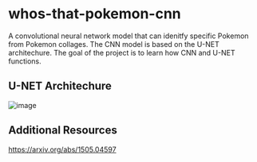 # whos-that-pokemon-cnn

A convolutional neural network model that can idenitfy specific Pokemon from Pokemon collages. The CNN model is based on the U-NET architechure. The goal of the project is to learn how CNN and U-NET functions.

## U-NET Architechure
![image](https://github.com/user-attachments/assets/2943bc79-b844-44d5-b324-980fd3e62af4)

## Additional Resources
https://arxiv.org/abs/1505.04597

